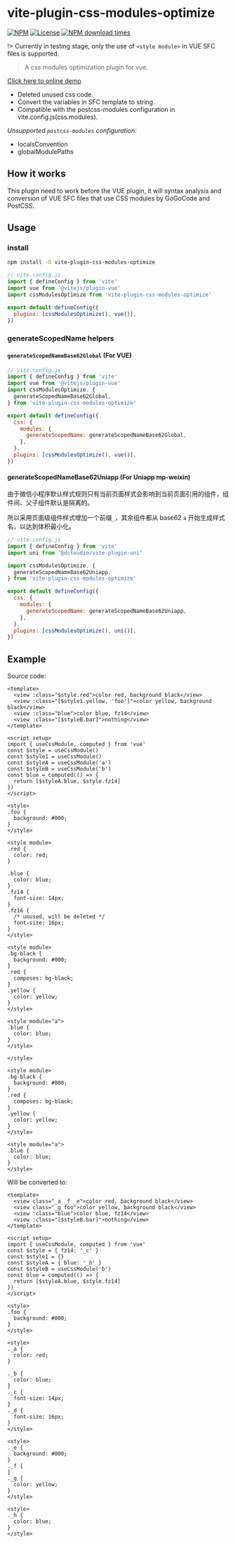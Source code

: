 # vite-plugin-css-modules-optimize

[![NPM](https://badgen.net/npm/v/vite-plugin-css-modules-optimize)](https://www.npmjs.com/package/vite-plugin-css-modules-optimize)
[![License](https://img.shields.io/github/license/lbb00/vite-plugin-css-modules-optimize.svg)](https://github.com/lbb00/vite-plugin-css-modules-optimize/blob/master/LICENSE)
[![NPM download times](https://img.shields.io/npm/dt/vite-plugin-css-modules-optimize.svg)](https://www.npmjs.com/package/vite-plugin-css-modules-optimize)

!> Currently in testing stage, only the use of `<style module>` in VUE SFC files is supported.

> A css modules optimization plugin for vue.

[Click here to online demo](https://codesandbox.io/s/vite-css-modules-optimize-xguhbu?file=/src/App.vue)

- Deleted unused css code.
- Convert the variables in SFC template to string.
- Compatible with the postcss-modules configuration in vite.config.js(css.modules).

_Unsupported `postcss-modules` configuration:_

- localsConvention
- globalModulePaths

## How it works

This plugin need to work before the VUE plugin, it will syntax analysis and conversion of VUE SFC files that use CSS modules by GoGoCode and PostCSS.

## Usage

### install

```bash
npm install -D vite-plugin-css-modules-optimize
```

```javascript
// vite.config.js
import { defineConfig } from 'vite'
import vue from '@vitejs/plugin-vue'
import cssModulesOptimize from 'vite-plugin-css-modules-optimize'

export default defineConfig({
  plugins: [cssModulesOptimize(), vue()],
})
```

### generateScopedName helpers

#### `generateScopedNameBase62Global` (For VUE)

```javascript
// vite.config.js
import { defineConfig } from 'vite'
import vue from '@vitejs/plugin-vue'
import cssModulesOptimize, {
  generateScopedNameBase62Global,
} from 'vite-plugin-css-modules-optimize'

export default defineConfig({
  css: {
    modules: {
      generateScopedName: generateScopedNameBase62Global,
    },
  },
  plugins: [cssModulesOptimize(), vue()],
})
```

#### generateScopedNameBase62Uniapp (For Uniapp mp-weixin)

由于微信小程序默认样式规则只有当前页面样式会影响到当前页面引用的组件，组件间、父子组件默认是隔离的。

所以采用页面级组件样式增加一个前缀`_`，其余组件都从 base62 `a` 开始生成样式名，以达到体积最小化。

```javascript
// vite.config.js
import { defineConfig } from 'vite'
import uni from '@dcloudio/vite-plugin-uni'

import cssModulesOptimize, {
  generateScopedNameBase62Uniapp,
} from 'vite-plugin-css-modules-optimize'

export default defineConfig({
  css: {
    modules: {
      generateScopedName: generateScopedNameBase62Uniapp,
    },
  },
  plugins: [cssModulesOptimize(), uni()],
})
```

## Example

Source code:

```vue
<template>
  <view :class="$style.red">color red, background black</view>
  <view :class="[$style1.yellow, 'foo']">color yellow, background black</view>
  <view :class="blue">color blue, fz14</view>
  <view :class="[$styleB.bar]">nothing</view>
</template>

<script setup>
import { useCssModule, computed } from 'vue'
const $style = useCssModule()
const $style1 = useCssModule()
const $styleA = useCssModule('a')
const $styleB = useCssModule('b')
const blue = computed(() => {
  return [$styleA.blue, $style.fz14]
})
</script>

<style>
.foo {
  background: #000;
}
</style>

<style module>
.red {
  color: red;
}

.blue {
  color: blue;
}
.fz14 {
  font-size: 14px;
}
.fz16 {
  /* unused, will be deleted */
  font-size: 16px;
}
</style>

<style module>
.bg-black {
  background: #000;
}
.red {
  composes: bg-black;
}
.yellow {
  color: yellow;
}
</style>

<style module="a">
.blue {
  color: blue;
}
</style>

</style>

<style module>
.bg-black {
  background: #000;
}
.red {
  composes: bg-black;
}
.yellow {
  color: yellow;
}
</style>

<style module="a">
.blue {
  color: blue;
}
</style>

```

Will be converted to:

```vue
<template>
  <view class="_a _f _e">color red, background black</view>
  <view class="_g foo">color yellow, background black</view>
  <view :class="blue">color blue, fz14</view>
  <view :class="[$styleB.bar]">nothing</view>
</template>

<script setup>
import { useCssModule, computed } from 'vue'
const $style = { fz14: '_c' }
const $style1 = {}
const $styleA = { blue: '_h' }
const $styleB = useCssModule('b')
const blue = computed(() => {
  return [$styleA.blue, $style.fz14]
})
</script>

<style>
.foo {
  background: #000;
}
</style>

<style>
._a {
  color: red;
}

._b {
  color: blue;
}
._c {
  font-size: 14px;
}
._d {
  font-size: 16px;
}
</style>

<style>
._e {
  background: #000;
}
._f {
}
._g {
  color: yellow;
}
</style>

<style>
._h {
  color: blue;
}
</style>
```
